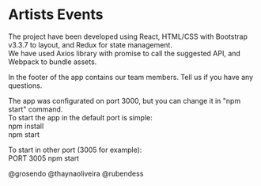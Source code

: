 # Artists Events

The project have been developed using React, HTML/CSS with Bootstrap v3.3.7 to layout, and Redux for state management.
<br>We have used Axios library with promise to call the suggested API, and Webpack to bundle assets.

In the footer of the app contains our team members. Tell us if you have any questions.


The app was configurated on port 3000, but you can change it in "npm start" command.<br>
To start the app in the default port is simple:<br>
npm install<br>
npm start

To start in other port (3005 for example):<br>
PORT 3005 npm start


@grosendo @thaynaoliveira @rubendess